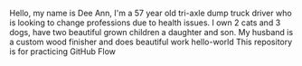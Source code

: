 Hello, my name is Dee Ann, I'm a 57 year old tri-axle dump truck driver who is looking to change professions due to health issues.  I own 2 cats and 3 dogs, have two beautiful grown children a daughter and son.  My husband is a custom wood finisher and does  beautiful work hello-world
This repository is for practicing GitHub Flow

